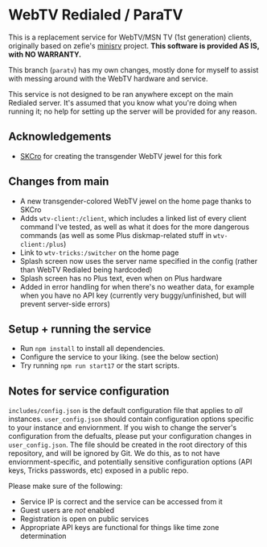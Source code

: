 # WebTV Redialed / ParaTV
This is a replacement service for WebTV/MSN TV (1st generation) clients, originally based on zefie's [minisrv](https://github.com/zefie/zefie_wtvp_minisrv) project. **This software is provided AS IS, with NO WARRANTY.**

This branch (`paratv`) has my own changes, mostly done for myself to assist with messing around with the WebTV hardware and service.

This service is not designed to be ran anywhere except on the main Redialed server. It's assumed that you know what you're doing when running it; no help for setting up the server will be provided for any reason.

## Acknowledgements
- [SKCro](https://github.com/SKCro/) for creating the transgender WebTV jewel for this fork
  
## Changes from main
- A new transgender-colored WebTV jewel on the home page thanks to SKCro
- Adds `wtv-client:/client`, which includes a linked list of every client command I've tested, as well as what it does for the more dangerous commands (as well as some Plus diskmap-related stuff in `wtv-client:/plus`)
- Link to `wtv-tricks:/switcher` on the home page
- Splash screen now uses the server name specified in the config (rather than WebTV Redialed being hardcoded)
- Splash screen has no Plus text, even when on Plus hardware
- Added in error handling for when there's no weather data, for example when you have no API key (currently very buggy/unfinished, but will prevent server-side errors)

## Setup + running the service
- Run `npm install` to install all dependencies.
- Configure the service to your liking. (see the below section)
- Try running `npm run start17` or the start scripts.

## Notes for service configuration 
`includes/config.json` is the default configuration file that applies to *all* instances. `user_config.json` should contain configuration options specific to your instance and enviornment. If you wish to change the server's configuration from the defualts, please put your configuration changes in `user_config.json`. The file should be created in the root directory of this repository, and will be ignored by Git. We do this, as to not have enviornment-specific, and potentially sensitive configuration options (API keys, Tricks passwords, etc) exposed in a public repo.

Please make sure of the following:
- Service IP is correct and the service can be accessed from it
- Guest users are *not* enabled
- Registration is open on public services
- Appropriate API keys are functional for things like time zone determination

